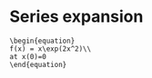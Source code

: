 # Series expansion
````{example} Find the Taylor Series Expansion of: 
\begin{equation}
f(x) = x\exp(2x^2)\\
at x(0)=0
\end{equation}


